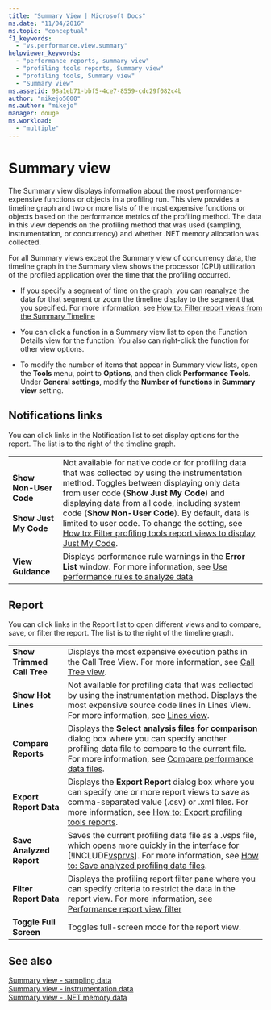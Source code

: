 ```yaml
---
title: "Summary View | Microsoft Docs"
ms.date: "11/04/2016"
ms.topic: "conceptual"
f1_keywords: 
  - "vs.performance.view.summary"
helpviewer_keywords: 
  - "performance reports, summary view"
  - "profiling tools reports, Summary view"
  - "profiling tools, Summary view"
  - "Summary view"
ms.assetid: 98a1eb71-bbf5-4ce7-8559-cdc29f082c4b
author: "mikejo5000"
ms.author: "mikejo"
manager: douge
ms.workload: 
  - "multiple"
---
```

# Summary view
The Summary view displays information about the most performance-expensive functions or objects in a profiling run. This view provides a timeline graph and two or more lists of the most expensive functions or objects based on the performance metrics of the profiling method. The data in this view depends on the profiling method that was used (sampling, instrumentation, or concurrency) and whether .NET memory allocation was collected.  

 For all Summary views except the Summary view of concurrency data, the timeline graph in the Summary view shows the processor (CPU) utilization of the profiled application over the time that the profiling occurred.  

-   If you specify a segment of time on the graph, you can reanalyze the data for that segment or zoom the timeline display to the segment that you specified. For more information, see [How to: Filter report views from the Summary Timeline](../profiling/how-to-filter-report-views-from-the-summary-timeline.md)  

-   You can click a function in a Summary view list to open the Function Details view for the function. You also can right-click the function for other view options.  

-   To modify the number of items that appear in Summary view lists, open the **Tools** menu, point to **Options**, and then click **Performance Tools**. Under **General settings**, modify the **Number of functions in Summary view** setting.  

## Notifications links  
 You can click links in the Notification list to set display options for the report. The list is to the right of the timeline graph.  

|||  
|-|-|  
|**Show Non-User Code**<br /><br /> **Show Just My Code**|Not available for native code or for profiling data that was collected by using the instrumentation method. Toggles between displaying only data from user code (**Show Just My Code**) and displaying data from all code, including system code (**Show Non-User Code**). By default, data is limited to user code. To change the setting, see [How to: Filter profiling tools report views to display Just My Code](../profiling/how-to-filter-profiling-tools-report-views-to-display-just-my-code.md).|  
|**View Guidance**|Displays performance rule warnings in the **Error List** window. For more information, see [Use performance rules to analyze data](../profiling/using-performance-rules-to-analyze-data.md)|  

## Report  
 You can click links in the Report list to open different views and to compare, save, or filter the report. The list is to the right of the timeline graph.  


| | |
|----------------------------| - |
| **Show Trimmed Call Tree** | Displays the most expensive execution paths in the Call Tree View. For more information, see [Call Tree view](../profiling/call-tree-view.md). |
| **Show Hot Lines** | Not available for profiling data that was collected by using the instrumentation method. Displays the most expensive source code lines in Lines View. For more information, see [Lines view](../profiling/lines-view.md). |
| **Compare Reports** | Displays the **Select analysis files for comparison** dialog box where you can specify another profiling data file to compare to the current file. For more information, see [Compare performance data files](../profiling/comparing-performance-data-files.md). |
| **Export Report Data** | Displays the **Export Report** dialog box where you can specify one or more report views to save as comma-separated value (.csv) or .xml files. For more information, see [How to: Export profiling tools reports](/previous-versions/visualstudio/visual-studio-2010/ms182394\(v\=vs.100\)). |
| **Save Analyzed Report** | Saves the current profiling data file as a .vsps file, which opens more quickly in the interface for [!INCLUDE[vsprvs](../code-quality/includes/vsprvs_md.md)]. For more information, see [How to: Save analyzed profiling data files](/previous-versions/visualstudio/visual-studio-2010/bb763106\(v\=vs.100\)). |
| **Filter Report Data** | Displays the profiling report filter pane where you can specify criteria to restrict the data in the report view. For more information, see [Performance report view filter](../profiling/performance-report-view-filter.md) |
| **Toggle Full Screen** | Toggles full-screen mode for the report view. |

## See also  
 [Summary view - sampling data](../profiling/summary-view-sampling-data.md)   
 [Summary view - instrumentation data](../profiling/summary-view-instrumentation-data.md)   
 [Summary view - .NET memory data](../profiling/summary-view-dotnet-memory-data.md)